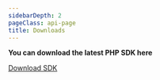 ```yaml
---
sidebarDepth: 2
pageClass: api-page
title: Downloads
---
```


<div style="align-items: center;" class="buttons-holder content-center get-started__btn-holder">
  <p style="font-weight: bold;">
    You can download the latest PHP SDK here
  </p>
  <a href="/download-files/mmapi-php-sdk-1.0.0.zip" class="btn btn--accent" download>
    Download SDK
  </a>
</div>
